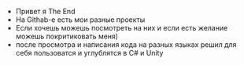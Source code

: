 - Привет я The End
- На Githab-е есть мои разные проекты
- Если хочешь можешь посмотреть на них и если есть желание можешь покритиковать меня)
- после просмотра и написания кода на разных языках решил для себя пользоватся и углублятся в C# и Unity

<!---
0TheEnd0/0TheEnd0 is a ✨ special ✨ repository because its `README.md` (this file) appears on your GitHub profile.
You can click the Preview link to take a look at your changes.
--->
